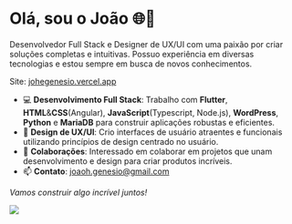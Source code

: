 # Olá, sou o João 🌐🎨
Desenvolvedor Full Stack e Designer de UX/UI com uma paixão por criar soluções completas e intuitivas. Possuo experiência em diversas tecnologias e estou sempre em busca de novos conhecimentos.

Site: [johegenesio.vercel.app](https://johegenesio.vercel.app/)

- 💻 **Desenvolvimento Full Stack**: Trabalho com **Flutter**, **HTML**&**CSS**(Angular), **JavaScript**(Typescript, Node.js), **WordPress**, **Python** e **MariaDB** para construir aplicações robustas e eficientes.
- 🎨 **Design de UX/UI**: Crio interfaces de usuário atraentes e funcionais utilizando princípios de design centrado no usuário.
- 👯 **Colaborações**: Interessado em colaborar em projetos que unam desenvolvimento e design para criar produtos incríveis.
- 📫 **Contato**: [joaoh.genesio@gmail.com](mailto:joaoh.genesio@gmail.com)

*Vamos construir algo incrível juntos!*

<picture>
  <source
    srcset="https://github-readme-stats.vercel.app/api?username=johegenesio&show_icons=true&theme=dark"
    media="(prefers-color-scheme: dark)"
  />
  <source
    srcset="https://github-readme-stats.vercel.app/api?username=johegenesio&show_icons=true&theme=dark&title_color=ffffff&text_color=cccccc&icon_color=4E7DC5&hide_border=true&border_radius=16&ring_color=4E7DC5&card_width=525&line_height=32&locale=pt-br"
    media="(prefers-color-scheme: light), (prefers-color-scheme: no-preference)"
  />
  <img src="https://github-readme-stats.vercel.app/api?username=johegenesio&show_icons=true" />
</picture>
